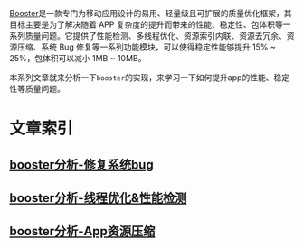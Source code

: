[Booster](https://github.com/didi/booster)是一款专门为移动应用设计的易用、轻量级且可扩展的质量优化框架，其目标主要是为了解决随着 APP 复杂度的提升而带来的性能、稳定性、包体积等一系列质量问题。它提供了性能检测、多线程优化、资源索引内联、资源去冗余、资源压缩、系统 Bug 修复等一系列功能模块，可以使得稳定性能够提升 15% ~ 25%，包体积可以减小 1MB ~ 10MB。

本系列文章就来分析一下`booster`的实现，来学习一下如何提升app的性能、稳定性等质量问题。


# 文章索引

## [booster分析-修复系统bug](booster分析-修复系统bug.md)


## [booster分析-线程优化&性能检测](booster分析-线程优化&性能检测.md)

## [booster分析-App资源压缩](booster分析-App资源压缩.md)